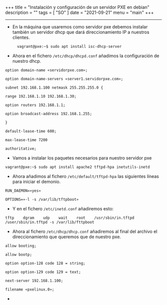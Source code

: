 +++
title = "Instalación y configuración de un servidor PXE en debian"
description = ""
tags = [
    "SO"
]
date = "2021-09-21"
menu = "main"
+++

---

* En la máquina que usaremos como servidor pxe debemos instalar también un servidor dhcp que dará direccionamiento IP a nuestros clientes.

        vagrant@pxe:~$ sudo apt install isc-dhcp-server

* Ahora en el fichero `/etc/dhcp/dhcpd.conf` añadimos la configuración de nuestro dhcp.

~~~
option domain-name «servidorpxe.com»;

option domain-name-servers «server1.servidorpxe.com»;

subnet 192.168.1.100 netmask 255.255.255.0 {

range 192.168.1.10 192.168.1.30;

option routers 192.168.1.1;

option broadcast-address 192.168.1.255;

}

default-lease-time 600;

max-lease-time 7200

authoritative;
~~~

* Vamos a instalar los paquetes necesarios para nuestro servidor pxe

~~~
vagrant@pxe:~$ sudo apt install apache2 tftpd-hpa inetutils-inetd
~~~

* Ahora añadimos al fichero `/etc/default/tftpd-hpa` las siguientes líneas para iniciar el demonio.

~~~
RUN_DAEMON=»yes»

OPTIONS=»-l -s /var/lib/tftpboot»
~~~

* Y en el fichero `/etc/inetd.conf` añadiremos esto:

~~~
tftp    dgram    udp    wait    root    /usr/sbin/in.tftpd /user/sbin/in.tftpd -s /var/lib/fttpboot
~~~

* Ahora al fichero `/etc/dhcp/dhcp.conf` añadiremos al final del archivo el direccionamiento que queremos que de nuestro pxe.

~~~
allow booting;

allow bootp;

option option-128 code 128 = string;

option option-129 code 129 = text;

next-server 192.168.1.100;

filename «pxelinux.0»;
~~~

* 